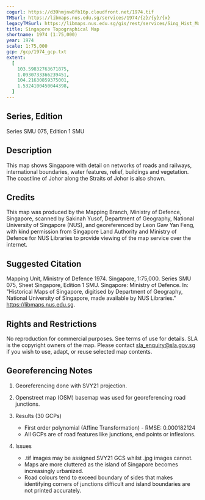 ```yaml
---
cogurl: https://d39hmjnw8fb16p.cloudfront.net/1974.tif
TMSurl: https://libmaps.nus.edu.sg/services/1974/{z}/{y}/{x}
legacyTMSurl: https://libmaps.nus.edu.sg/gis/rest/services/Sing_Hist_Maps/1974/MapServer/tile/{z}/{y}/{x}
title: Singapore Topographical Map
shortname: 1974 (1:75,000)
year: 1974
scale: 1:75,000
gcp: /gcp/1974_gcp.txt
extent:
  [
    103.59832763671875,
    1.0930733366239451,
    104.21630859375001,
    1.5324100450044398,
  ]
---
```


## Series, Edition

Series SMU 075, Edition 1 SMU

## Description

This map shows Singapore with detail on networks of roads and railways, international boundaries, water features, relief, buildings and vegetation. The coastline of Johor along the Straits of Johor is also shown.

## Credits

This map was produced by the Mapping Branch, Ministry of Defence, Singapore, scanned by Sakinah Yusof, Department of Geography, National University of Singapore (NUS), and georeferenced by Leon Gaw Yan Feng, with kind permission from Singapore Land Authority and Ministry of Defence for NUS Libraries to provide viewing of the map service over the internet.

## Suggested Citation

Mapping Unit, Ministry of Defence 1974. Singapore, 1:75,000. Series SMU 075, Sheet Singapore, Edition 1 SMU. Singapore: Ministry of Defence. In: "Historical Maps of Singapore, digitised by Department of Geography, National University of Singapore, made available by NUS Libraries." https://libmaps.nus.edu.sg.

## Rights and Restrictions

No reproduction for commercial purposes. See terms of use for details. SLA is the copyright owners of the map. Please contact sla_enquiry@sla.gov.sg if you wish to use, adapt, or reuse selected map contents.

## Georeferencing Notes

1. Georeferencing done with SVY21 projection.

2. Openstreet map (OSM) basemap was used for georeferencing road junctions.

3. Results (30 GCPs)

   - First order polynomial (Affine Transformation) - RMSE: 0.000182124
   - All GCPs are of road features like junctions, end points or inflexions.

4. Issues

   - .tif images may be assigned SVY21 GCS whilst .jpg images cannot.
   - Maps are more cluttered as the island of Singapore becomes increasingly urbanized.
   - Road colours tend to exceed boundary of sides that makes identifying corners of junctions difficult and island boundaries are not printed accurately.

